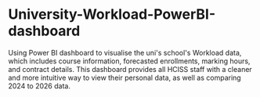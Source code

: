 # University-Workload-PowerBI-dashboard
Using Power BI dashboard to visualise the uni's school's Workload data, which includes course information, forecasted enrollments, marking hours, and contract details. This dashboard provides all HCISS staff with a cleaner and more intuitive way to view their personal data, as well as comparing 2024 to 2026 data.
